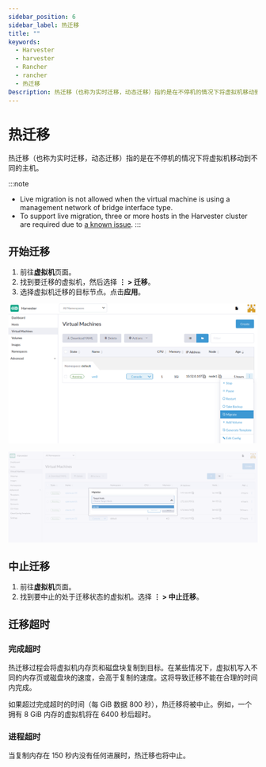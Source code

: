 ```yaml
---
sidebar_position: 6
sidebar_label: 热迁移
title: ""
keywords:
  - Harvester
  - harvester
  - Rancher
  - rancher
  - 热迁移
Description: 热迁移（也称为实时迁移，动态迁移）指的是在不停机的情况下将虚拟机移动到不同的主机。
---
```


# 热迁移

热迁移（也称为实时迁移，动态迁移）指的是在不停机的情况下将虚拟机移动到不同的主机。

:::note
- Live migration is not allowed when the virtual machine is using a management network of bridge interface type.
- To support live migration, three or more hosts in the Harvester cluster are required due to [a known issue](https://github.com/harvester/harvester/issues/798).
:::


## 开始迁移

1. 前往**虚拟机**页面。
1. 找到要迁移的虚拟机，然后选择 **⋮ > 迁移**。
1. 选择虚拟机迁移的目标节点。点击**应用**。

![](assets/migrate-action.png)

![](assets/migrate.png)

## 中止迁移

1. 前往**虚拟机**页面。
1. 找到要中止的处于迁移状态的虚拟机。选择 **⋮ > 中止迁移**。

## 迁移超时

### 完成超时

热迁移过程会将虚拟机内存页和磁盘块复制到目标。在某些情况下，虚拟机写入不同的内存页或磁盘块的速度，会高于复制的速度。这将导致迁移不能在合理的时间内完成。

如果超过完成超时的时间（每 GiB 数据 800 秒），热迁移将被中止。例如，一个拥有 8 GiB 内存的虚拟机将在 6400 秒后超时。

### 进程超时

当复制内存在 150 秒内没有任何进展时，热迁移也将中止。
